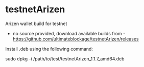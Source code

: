 # testnetArizen
Arizen wallet build for testnet
- no source provided, download available builds from - https://github.com/ultimateblockage/testnetArizen/releases


Install .deb using the following command:

sudo dpkg -i /path/to/test/testnetArizen_1.1.7_amd64.deb
